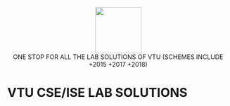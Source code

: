 <p align="center">
    <a href="https://github.com/AbhishekMali21">
        <img height=105 src="https://github.com/AbhishekMali21/VTU-CSE-LAB-SOLUTIONS/blob/master/VTU.jpg">
    </a>
    <br>ONE STOP FOR ALL THE LAB SOLUTIONS OF VTU (SCHEMES INCLUDE +2015 +2017 +2018) 
</p>

# VTU CSE/ISE LAB SOLUTIONS
